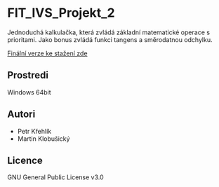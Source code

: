 # FIT_IVS_Projekt_2

Jednoduchá kalkulačka, která zvládá základní matematické operace s prioritami. Jako bonus zvládá funkci tangens a směrodatnou odchylku.

[Finální verze ke stažení zde](https://github.com/MasterPK/FIT_IVS_Projekt_2/releases/tag/v1)

Prostredi
---------

Windows 64bit

Autori
------

- Petr Křehlík 
- Martin Klobušický

Licence
-------

GNU General Public License v3.0
